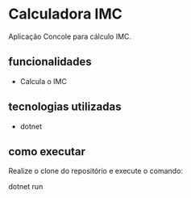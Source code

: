 # Calculadora IMC

Aplicação Concole para cálculo IMC.

## funcionalidades

- Calcula o IMC

## tecnologias utilizadas 

- dotnet

## como executar

Realize o clone do repositório e execute o comando:
 
dotnet run